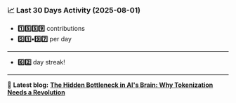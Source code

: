 <!--START_STATS-->
### 📈 Last 30 Days Activity (2025-08-01)  
- **1️⃣5️⃣5️⃣9️⃣** contributions  
- **5️⃣1️⃣•9️⃣7️⃣** per day
---
- **6️⃣2️⃣** day streak!
---
📝 **Latest blog:** [**The Hidden Bottleneck in AI's Brain: Why Tokenization Needs a Revolution**](https://andriak.com/blog/tokenization-revolution)
<!--END_STATS-->
